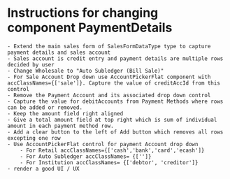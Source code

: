 # Instructions for changing component PaymentDetails
    - Extend the main sales form of SalesFormDataType type to capture payment details and sales account
    - Sales account is credit entry and payment details are multiple rows decided by user
    - Change Wholesale to "Auto Subledger (Bill Sale)"
    - For Sale Account Drop down use AccountPickerFlat component with accClassNames={['sale']}. Capture the value of creditAccId from this control
    - Remove the Payment Account and its associated drop down control
    - Capture the value for debitAccounts from Payment Methods where rows can be added or removed.
    - Keep the amount field right aligned
    - Give a total amount field at top right which is sum of individual amount in each payment method row. 
    - Add a clear button to the left of Add button which removes all rows excepting one row
    - Use AccountPickerFlat control for payment Account drop down
        - For Retail accClassNames={['cash','bank','card','ecash']}
        - For Auto Subledger accClassNames= {['']}
        - For Institution accClassNames= {['debtor', 'creditor']}
    - render a good UI / UX